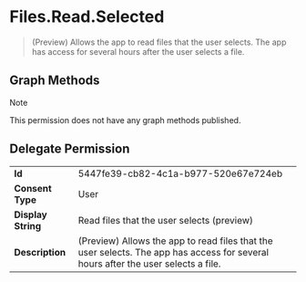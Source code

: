 # Files.Read.Selected

> (Preview) Allows the app to read files that the user selects. The app has access for several hours after the user selects a file.
## Graph Methods

> [!NOTE]
> This permission does not have any graph methods published.

## Delegate Permission
|||
|-|-|
|**Id**|5447fe39-cb82-4c1a-b977-520e67e724eb|
|**Consent Type**|User|
|**Display String**|Read files that the user selects (preview)|
|**Description**|(Preview) Allows the app to read files that the user selects. The app has access for several hours after the user selects a file.|

